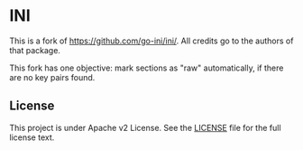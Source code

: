 # INI

This is a fork of https://github.com/go-ini/ini/. All credits go to the authors of that package.

This fork has one objective: mark sections as "raw" automatically, if there are no key pairs found.

## License

This project is under Apache v2 License. See the [LICENSE](LICENSE) file for the full license text.
